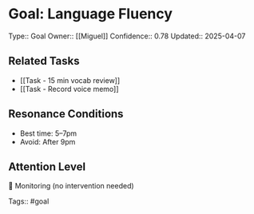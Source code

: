 # Goal: Language Fluency
Type:: Goal
Owner:: [[Miguel]]
Confidence:: 0.78
Updated:: 2025-04-07

## Related Tasks
- [[Task - 15 min vocab review]]
- [[Task - Record voice memo]]

## Resonance Conditions
- Best time: 5–7pm
- Avoid: After 9pm

## Attention Level
🔁 Monitoring (no intervention needed)

Tags:: #goal

